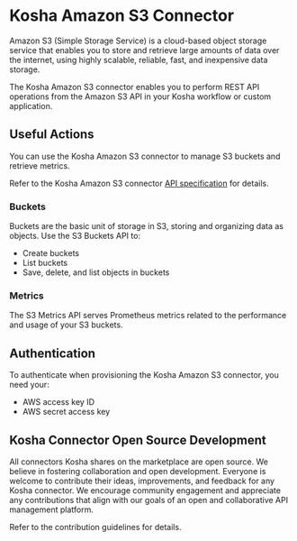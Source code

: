 # Kosha Amazon S3 Connector

Amazon S3 (Simple Storage Service) is a cloud-based object storage service that enables you to store and retrieve large amounts of data over the internet, using highly scalable, reliable, fast, and inexpensive data storage.

The Kosha Amazon S3 connector enables you to perform REST API operations from the Amazon S3 API in your Kosha workflow or custom application. 

## Useful Actions

You can use the Kosha Amazon S3 connector to manage S3 buckets and retrieve metrics.

Refer to the Kosha Amazon S3 connector [API specification](openapi.json) for details.

### Buckets

Buckets are the basic unit of storage in S3, storing and organizing data as objects. Use the S3 Buckets API to:

* Create buckets
* List buckets
* Save, delete, and list objects in buckets

### Metrics

The S3 Metrics API serves Prometheus metrics related to the performance and usage of your S3 buckets.

## Authentication

To authenticate when provisioning the Kosha Amazon S3 connector, you need your:

* AWS access key ID
* AWS secret access key

## Kosha Connector Open Source Development

All connectors Kosha shares on the marketplace are open source. We believe in fostering collaboration and open development. Everyone is welcome to contribute their ideas, improvements, and feedback for any Kosha connector. We encourage community engagement and appreciate any contributions that align with our goals of an open and collaborative API management platform.

Refer to the contribution guidelines for details.

